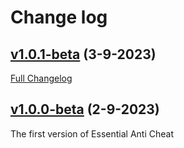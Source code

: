 # Change log

## [v1.0.1-beta](https://github.com/MeatBallGG/EssentialAC/tree/1.0.1-beta) (3-9-2023)

[Full Changelog](https://github.com/MeatBallGG/EssentialAC/compare/1.0.0-beta...1.0.1-beta)

## [v1.0.0-beta](https://github.com/MeatBallGG/EssentialAC/tree/1.0.0-beta) (2-9-2023)

The first version of Essential Anti Cheat
